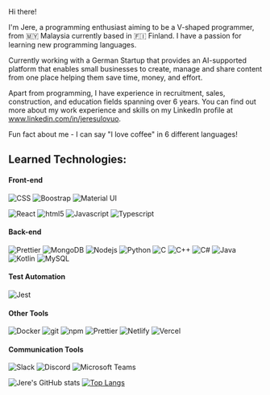 Hi there! 

I'm Jere, a programming enthusiast aiming to be a V-shaped programmer, from 🇲🇾 Malaysia currently based in 🇫🇮 Finland. I have a passion for learning new programming languages. 

Currently working with a German Startup that provides an AI-supported platform that enables small businesses to create, manage and share content from one place helping them save time, money, and effort.

Apart from programming, I have experience in recruitment, sales, construction, and education fields spanning over 6 years. You can find out more about my work experience and skills on my LinkedIn profile at www.linkedin.com/in/jeresulovuo.

Fun fact about me - I can say "I love coffee" in 6 different languages!

## Learned Technologies:

#### Front-end
<p>
      <img alt="CSS " src="https://img.shields.io/badge/CSS-239120?&style=flat-square&logo=css3&logoColor=white" />
      <img alt="Boostrap" src="https://img.shields.io/badge/Bootstrap-563D7C?style=flat-square&logo=bootstrap&logoColor=white"  />
      <img alt="Material UI" src="https://img.shields.io/badge/Material--UI-0081CB?style=flat-square&logo=material-ui&logoColor=white"  />
      <img alt="" src=""  />
</p>
<p>

  <img alt="React" src="https://img.shields.io/badge/React-20232A?style=flat-square&logo=react&logoColor=61DAFB" />
  <img alt="html5" src="https://img.shields.io/badge/-HTML5-E34F26?style=flat-square&logo=html5&logoColor=white" />

  <img alt="Javascript"  src="https://img.shields.io/badge/JavaScript-F7DF1E?style=flat-square&logo=javascript&logoColor=black" />
  <img alt="Typescript" src="https://img.shields.io/badge/TypeScript-007ACC?style=flat-square&logo=typescript&logoColor=white"  />
  <img alt="" src=""  />
  <img alt="" src=""  />
  <img alt="" src=""  />
  <img alt="" src=""  />
</p>

#### Back-end
<p>
  <img alt="Prettier" src="https://img.shields.io/badge/-Prettier-F7B93E?style=flat-square&logo=prettier&logoColor=white" />
  <img alt="MongoDB" src="https://img.shields.io/badge/-MongoDB-13aa52?style=flat-square&logo=mongodb&logoColor=white" />
  <img alt="Nodejs" src="https://img.shields.io/badge/-Nodejs-43853d?style=flat-square&logo=Node.js&logoColor=white" />
  <img alt="Python" src="https://img.shields.io/badge/Python-3776AB?style=flat-square&logo=python&logoColor=white"  />
  <img alt="C" src="https://img.shields.io/badge/C-00599C?style=flat-square&logo=c&logoColor=white" />
  <img alt="C++"  src="https://img.shields.io/badge/C%2B%2B-00599C?style=flat-square&logo=c%2B%2B&logoColor=white" />
  <img alt="C#" src="https://img.shields.io/badge/C%23-239120?style=flat-square&logo=c-sharp&logoColor=white"  />
  <img alt="Java" src="https://img.shields.io/badge/Java-ED8B00?style=flat-square&logo=java&logoColor=white"  />
  <img alt="Kotlin" src="https://img.shields.io/badge/Kotlin-0095D5?&style=flat-square&logo=kotlin&logoColor=white"  />
  <img alt="MySQL" src="https://img.shields.io/badge/MySQL-00000F?style=flat-square-&logo=mysql&logoColor=white"  />
  <img alt="" src=""  />
  <img alt="" src=""  />
  <img alt="" src=""  />
  <img alt="" src=""  />
  <img alt="" src=""  />
  <img alt="" src=""  />
</p>

#### Test Automation
<p>
  <img alt="Jest" src="https://img.shields.io/badge/Jest-323330?style=flat-square&logo=Jest&logoColor=white"  />
  <img alt="" src=""  />
  <img alt="" src=""  />
  <img alt="" src=""  />
  <img alt="" src=""  />
</p>

#### Other Tools
<p>
  <img alt="Docker" src="https://img.shields.io/badge/-Docker-46a2f1?style=flat-square&logo=docker&logoColor=white" />
  <img alt="git" src="https://img.shields.io/badge/-Git-F05032?style=flat-square&logo=git&logoColor=white" />
  <img alt="npm" src="https://img.shields.io/badge/-NPM-CB3837?style=flat-square&logo=npm&logoColor=white" />
  <img alt="Prettier" src="https://img.shields.io/badge/-Prettier-F7B93E?style=flat-square&logo=prettier&logoColor=white" />
  <img alt="Netlify" src="https://img.shields.io/badge/Netlify-00C7B7?style=flat-square&logo=netlify&logoColor=white"  />
  <img alt="Vercel" src="https://img.shields.io/badge/Vercel-000000?style=flat-square&logo=vercel&logoColor=white"  />
  <img alt="" src=""  />
  <img alt="" src=""  />
  <img alt="" src=""  />
  <img alt="" src=""  />
  <img alt="" src=""  />
  <img alt="" src=""  />
  <img alt="" src=""  />
  <img alt="" src=""  />
  <img alt="" src=""  />
  <img alt="" src=""  />
</p>

#### Communication Tools
<p>
  <img alt="Slack" src="https://img.shields.io/badge/Slack-4A154B?style=flat-square&logo=slack&logoColor=white" />
  <img alt="Discord"  src="https://img.shields.io/badge/Discord-7289DA?style=flat-square&logo=discord&logoColor=white" />
  <img alt="Microsoft Teams" src="https://img.shields.io/badge/Microsoft_Teams-6264A7?style=flat-square&logo=microsoft-teams&logoColor=white"  />
  <img alt="" src="" />
  <img alt=""  src="" />
  <img alt="" src=""  />
  <img alt="" src=""  />
</p>

![Jere's GitHub stats](https://github-readme-stats.vercel.app/api?username=jirimicvl&show_icons=true&theme=transparent)
[![Top Langs](https://github-readme-stats.vercel.app/api/top-langs/?username=jirimicvl&layout=compact)](https://github.com/jirimicvl/github-readme-stats)

      
